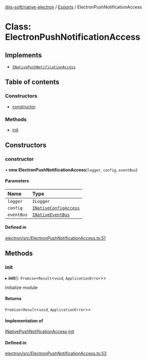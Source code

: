 [@js-soft/native-electron](../README.md) / [Exports](../modules.md) / ElectronPushNotificationAccess

# Class: ElectronPushNotificationAccess

## Implements

- [`INativePushNotificationAccess`](../interfaces/INativePushNotificationAccess.md)

## Table of contents

### Constructors

- [constructor](ElectronPushNotificationAccess.md#constructor)

### Methods

- [init](ElectronPushNotificationAccess.md#init)

## Constructors

### constructor

• **new ElectronPushNotificationAccess**(`logger`, `config`, `eventBus`)

#### Parameters

| Name | Type |
| :------ | :------ |
| `logger` | `ILogger` |
| `config` | [`INativeConfigAccess`](../interfaces/INativeConfigAccess.md) |
| `eventBus` | [`INativeEventBus`](../interfaces/INativeEventBus.md) |

#### Defined in

[electron/src/ElectronPushNotificationAccess.ts:51](https://github.com/js-soft/ts-native-access/blob/a83212d/packages/electron/src/ElectronPushNotificationAccess.ts#L51)

## Methods

### init

▸ **init**(): `Promise`<`Result`<`void`, `ApplicationError`\>\>

Initialize module

#### Returns

`Promise`<`Result`<`void`, `ApplicationError`\>\>

#### Implementation of

[INativePushNotificationAccess](../interfaces/INativePushNotificationAccess.md).[init](../interfaces/INativePushNotificationAccess.md#init)

#### Defined in

[electron/src/ElectronPushNotificationAccess.ts:53](https://github.com/js-soft/ts-native-access/blob/a83212d/packages/electron/src/ElectronPushNotificationAccess.ts#L53)
